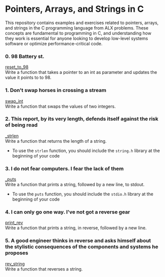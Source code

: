 # Pointers, Arrays, and Strings in C

This repository contains examples and exercises related to pointers, arrays, and strings in the C programming language from ALX problems. These concepts are fundamental to programming in C, and understanding how they work is essential for anyone looking to develop low-level systems software or optimize performance-critical code.

### 0. 98 Battery st. 
[reset_to_98](0x05-pointers_arrays_strings/0-reset_to_98.c)<br>
Write a function that takes a pointer to an int as parameter and updates the value it points to to 98. 

### 1. Don't swap horses in crossing a stream 
[swap_int](0x05-pointers_arrays_strings/1-swap.c)<br>
Write a function that swaps the values of two integers. 

### 2. This report, by its very length, defends itself against the risk of being read
[_strlen](0x05-pointers_arrays_strings/2-strlen.c)<br>
Write a function that returns the length of a string. <br>
 - To use the `strlen` function, you should include the `string.h` library at the beginning of your code 

### 3. I do not fear computers. I fear the lack of them 
[_puts](0x05-pointers_arrays_strings/3-puts.c)<br>
Write a function that prints a string, followed by a new line, to stdout.<br>
 - To use the `puts` function, you should include the `stdio.h` library at the beginning of your code 

### 4. I can only go one way. I've not got a reverse gear 
[print_rev](0x05-pointers_arrays_strings/4-print_rev.c)<br>
Write a function that prints a string, in reverse, followed by a new line.

### 5. A good engineer thinks in reverse and asks himself about the stylistic consequences of the components and systems he proposes 
[rev_string](0x05-pointers_arrays_strings/5-rev_string.c)<br>
Write a function that reverses a string. 